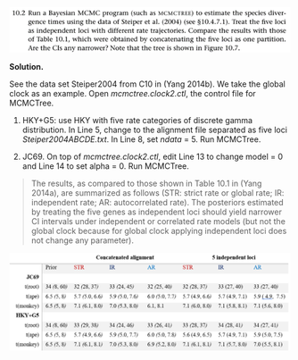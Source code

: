 <p>
  <img src=img/10.2-P.png>
</p>

**Solution.**

See the data set Steiper2004 from C10 in (Yang 2014b). We take the
global clock as an example. Open *mcmctree.clock2.ctl*, the control file
for MCMCTree.

1.  HKY+G5: use HKY with five rate categories of discrete gamma
    distribution. In Line 5, change to the alignment file separated as
    five loci *Steiper2004ABCDE.txt*. In Line 8, set *ndata* = 5. Run
    MCMCTree.

2.  JC69. On top of *mcmctree.clock2.ctl*, edit Line 13 to change model
    = 0 and Line 14 to set alpha = 0. Run MCMCTree.

> The results, as compared to those shown in Table 10.1 in (Yang 2014a),
> are summarized as follows (STR: strict rate or global rate; IR:
> independent rate; AR: autocorrelated rate). The posteriors estimated
> by treating the five genes as independent loci should yield narrower
> CI intervals under independent or correlated rate models (but not the
> global clock because for global clock applying independent loci does
> not change any parameter).

<p>
  <img src=img/10.2-1.png>
</p>           
